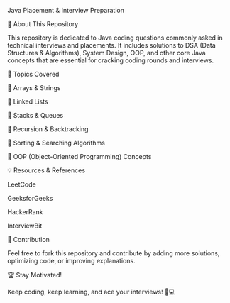 Java Placement & Interview Preparation

🚀 About This Repository

This repository is dedicated to Java coding questions commonly asked in technical interviews and placements. It includes solutions to DSA (Data Structures & Algorithms), System Design, OOP, and other core Java concepts that are essential for cracking coding rounds and interviews.

📌 Topics Covered    

🔹 Arrays & Strings

🔹 Linked Lists

🔹 Stacks & Queues

🔹 Recursion & Backtracking
  
🔹 Sorting & Searching Algorithms

🔹 OOP (Object-Oriented Programming) Concepts

💡 Resources & References

LeetCode

GeeksforGeeks

HackerRank

InterviewBit

🎯 Contribution

Feel free to fork this repository and contribute by adding more solutions, optimizing code, or improving explanations.

🏆 Stay Motivated!

Keep coding, keep learning, and ace your interviews! 🚀💻

